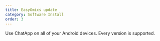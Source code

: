 ```yaml
---
title: EasyOmics update
category: Software Install
order: 3
---
```


Use ChatApp on all of your Android devices. Every version is supported.
